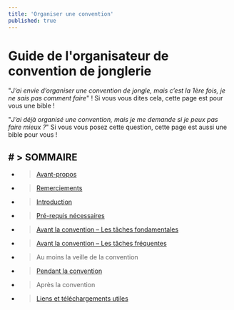 ```yaml
---
title: 'Organiser une convention'
published: true
---
```


# Guide de l'organisateur de convention de jonglerie

"_J’ai envie d’organiser une convention de jongle, mais c’est la 1ère fois, je ne sais pas comment faire_" ! Si vous vous dites cela, cette page est pour vous une bible !

"_J’ai déjà organisé une convention, mais je me demande si je peux pas faire mieux ?_" Si vous vous posez cette question, cette page est aussi une bible pour vous !

## # > SOMMAIRE

* > [Avant-propos]( 	/organiser-une-convention/avant-propos)	
* > [Remerciements]( 	/organiser-une-convention/remerciements)	 	
* > [Introduction]( 	/organiser-une-convention/introduction)	
* > [Pré-requis nécessaires]( 	/organiser-une-convention/pre-requis-necessaires)
* > [Avant la convention – Les tâches fondamentales]( 	/organiser-une-convention/avant-la-convention-les-taches-fondamentales)
* > [Avant la convention – Les tâches fréquentes]( 	/organiser-une-convention/avant-la-convention-les-taches-frequentes)
* > Au moins la veille de la convention	
* > [Pendant la convention]( 	/organiser-une-convention/pendant-la-convention)	
* > Après la convention
* > [Liens et téléchargements utiles]( 	/organiser-une-convention/liens-utiles)




